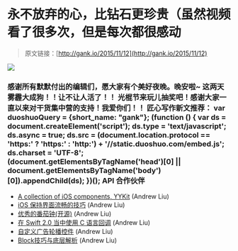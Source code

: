 # 永不放弃的心，比钻石更珍贵（虽然视频看了很多次，但是每次都很感动

> 原文链接：[http://gank.io/2015/11/12](http://gank.io/2015/11/12)

![](http://ww2.sinaimg.cn/large/7a8aed7bjw1exy13si92lj20v218g10h.jpg)

### 感谢所有默默付出的编辑们，愿大家有个美好夜晚。晚安啦~                                                                        这两天雾霾大成狗！！让不让人活了！！                                                                                            光棍节来玩儿抽奖吧！感谢大家一直以来对干货集中营的支持！我爱你们！！                                                                                    匠心写作新文推荐：                                                                                var duoshuoQuery = {short_name: "gank"};    (function () {        var ds = document.createElement('script');        ds.type = 'text/javascript';        ds.async = true;        ds.src = (document.location.protocol == 'https:' ? 'https:' : 'http:') + '//static.duoshuo.com/embed.js';        ds.charset = 'UTF-8';        (document.getElementsByTagName('head')[0]        || document.getElementsByTagName('body')[0]).appendChild(ds);    })();                                API                            合作伙伴                                    

* [A collection of iOS components, YYKit](https://github.com/ibireme/YYKit) (Andrew Liu)
* [iOS 保持界面流畅的技巧](http://blog.ibireme.com/2015/11/12/smooth_user_interfaces_for_ios/) (Andrew Liu)
* [优秀的番茄钟(开源)](https://github.com/megabitsenmzq/PomoNow) (Andrew Liu)
* [在 Swift 2.0 当中使用 C 语言回调](http://swift.gg/2015/11/11/c) (Andrew Liu)
* [自定义广告轮播控件](http://www.jianshu.com/p/443426484b06?utm_campaign=hugo&amp) (Andrew Liu)
* [Block技巧与底层解析](http://www.jianshu.com/p/51d04b7639f1?hmsr=toutiao.io&amp) (Andrew Liu)

